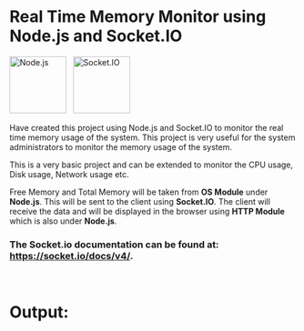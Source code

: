 # Real Time Memory Monitor using Node.js and Socket.IO

<img src="https://cdn.worldvectorlogo.com/logos/nodejs-2.svg" alt="Node.js" height="100">
&nbsp;
<img src="https://cdn.worldvectorlogo.com/logos/socket-io.svg" alt="Socket.IO" height="100">

<br>

Have created this project using Node.js and Socket.IO to monitor the real time memory usage of the system. This project is very useful for the system administrators to monitor the memory usage of the system.

This is a very basic project and can be extended to monitor the CPU usage, Disk usage, Network usage etc.

Free Memory and Total Memory will be taken from **OS Module** under **Node.js**. This will be sent to the client using **Socket.IO**. The client will receive the data and will be displayed in the browser using **HTTP Module** which is also under **Node.js**.

### The Socket.io documentation can be found at: https://socket.io/docs/v4/.

<br>

# Output: